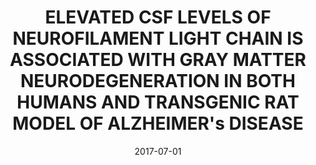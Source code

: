 ---
title: "ELEVATED CSF LEVELS OF NEUROFILAMENT LIGHT CHAIN IS ASSOCIATED WITH GRAY MATTER NEURODEGENERATION IN BOTH HUMANS AND TRANSGENIC RAT MODEL OF ALZHEIMER&apos;s DISEASE"
collection: publications
permalink: /publication/2017-07-01-ELEVATED-CSF-LEVELS-OF-NEUROFILAMENT-LIGHT-CHAIN-IS-ASSOCIATED-WITH-GRAY-MATTER-NEURODEGENERATION-IN-BOTH-HUMANS-AND-TRANSGENIC-RAT-MODEL-OF-ALZHEIMERs-DISEASE
date: 2017-07-01
venue: 'Alzheimer&apos;s &amp; dementia: the journal of the Alzheimer&apos;s Association'
paperurl: 'http://doi.wiley.com/10.1016/j.jalz.2017.06.2320'
citation: 'Kang, Min Su, Shin, Monica, Zimmer, Eduardo R, Mathotaarachchi, Sulantha S, Pascoal, Tharick A, Ng, Kok Pin, Therriault, Joseph, <b>Devenyi, Gabriel</b>, Chakravarty, Mallar, Blennow, Kaj, Zetterberg, Henrik, Soucy, Jean-Paul, Poirier, Judes, Gauthier, Serge, Cuello, A Claudio, Rosa-Neto, Pedro, &quot;<i>ELEVATED CSF LEVELS OF NEUROFILAMENT LIGHT CHAIN IS ASSOCIATED WITH GRAY MATTER NEURODEGENERATION IN BOTH HUMANS AND TRANSGENIC RAT MODEL OF ALZHEIMER&amp;apos;s DISEASE</i>.&quot; Alzheimer&amp;apos;s &amp;amp; dementia: the journal of the Alzheimer&amp;apos;s Association, 2017.'
---